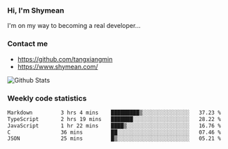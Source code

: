 ### Hi, I'm Shymean

I'm on my way to becoming a real developer...

### Contact me

- <https://github.com/tangxiangmin>
- <https://www.shymean.com/>

![Github Stats](https://github-readme-stats.vercel.app/api?username=tangxiangmin&show_icons=true&theme=dark)


###  Weekly code statistics

<!--START_SECTION:waka-->

```txt
Markdown         3 hrs 4 mins    █████████▒░░░░░░░░░░░░░░░   37.23 %
TypeScript       2 hrs 19 mins   ███████░░░░░░░░░░░░░░░░░░   28.22 %
JavaScript       1 hr 22 mins    ████▒░░░░░░░░░░░░░░░░░░░░   16.76 %
C                36 mins         ██░░░░░░░░░░░░░░░░░░░░░░░   07.46 %
JSON             25 mins         █▒░░░░░░░░░░░░░░░░░░░░░░░   05.21 %
```

<!--END_SECTION:waka-->